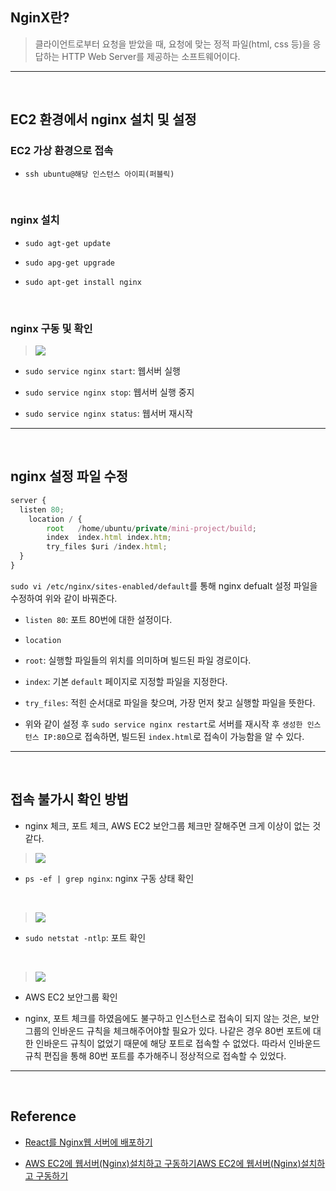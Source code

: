 ## NginX란?

> 클라이언트로부터 요청을 받았을 때, 요청에 맞는 정적 파일(html, css 등)을 응답하는 HTTP Web Server를 제공하는 소프트웨어이다.

---

<br/>

## EC2 환경에서 nginx 설치 및 설정

### EC2 가상 환경으로 접속

- `ssh ubuntu@해당 인스턴스 아이피(퍼블릭)`

<br/>

### nginx 설치

- `sudo agt-get update`

- `sudo apg-get upgrade`

- `sudo apt-get install nginx`

<br/>

### nginx 구동 및 확인

> ![](https://images.velog.io/images/dydalsdl1414/post/19a0e7fb-36b2-4cc5-8751-91d7b2d8968a/image.png)

- `sudo service nginx start`: 웹서버 실행

- `sudo service nginx stop`: 웹서버 실행 중지

- `sudo service nginx status`: 웹서버 재시작

---

<br/>

## nginx 설정 파일 수정

>

```javascript
server {
  listen 80;
    location / {
        root   /home/ubuntu/private/mini-project/build;
        index  index.html index.htm;
        try_files $uri /index.html;
  }
}
```

`sudo vi /etc/nginx/sites-enabled/default`를 통해 nginx defualt 설정 파일을 수정하여 위와 같이 바꿔준다.

- `listen 80`: 포트 80번에 대한 설정이다.

- `location`

- `root`: 실행할 파일들의 위치를 의미하며 빌드된 파일 경로이다.

- `index`: 기본 `default` 페이지로 지정할 파일을 지정한다.

- `try_files`: 적힌 순서대로 파일을 찾으며, 가장 먼저 찾고 실행할 파일을 뜻한다.

- 위와 같이 설정 후 `sudo service nginx restart`로 서버를 재시작 후 `생성한 인스턴스 IP:80`으로 접속하면, 빌드된 `index.html`로 접속이 가능함을 알 수 있다.

---

<br/>

## 접속 불가시 확인 방법

- nginx 체크, 포트 체크, AWS EC2 보안그룹 체크만 잘해주면 크게 이상이 없는 것같다.

> ![](https://images.velog.io/images/dydalsdl1414/post/8b962e28-705d-4873-bbbf-ebcbafedac4d/image.png)

- `ps -ef | grep nginx`: nginx 구동 상태 확인

<br/>

> ![](https://images.velog.io/images/dydalsdl1414/post/46524670-786d-4af5-a5ef-0f9f443207fa/image.png)

- `sudo netstat -ntlp`: 포트 확인

<br/>

> ![](https://images.velog.io/images/dydalsdl1414/post/377466d2-5f3e-45f6-82ad-fafaed7003f6/image.png)

- AWS EC2 보안그룹 확인

- nginx, 포트 체크를 하였음에도 불구하고 인스턴스로 접속이 되지 않는 것은, 보안 그룹의 인바운드 규칙을 체크해주어야할 필요가 있다. 나같은 경우 80번 포트에 대한 인바운드 규칙이 없었기 때문에 해당 포트로 접속할 수 없었다. 따라서 인바운드 규칙 편집을 통해 80번 포트를 추가해주니 정상적으로 접속할 수 있었다.

---

<br/>

## Reference

- [React를 Nginx웹 서버에 배포하기](https://www.hanumoka.net/2019/12/29/react-20191229-react-nginx-deploy/)

- [AWS EC2에 웹서버(Nginx)설치하고 구동하기AWS EC2에 웹서버(Nginx)설치하고 구동하기](https://medium.com/@taeyeolkim/aws-ec2%EC%97%90-%EC%9B%B9%EC%84%9C%EB%B2%84-nginx-%EC%84%A4%EC%B9%98%ED%95%98%EA%B3%A0-%EA%B5%AC%EB%8F%99%ED%95%98%EA%B8%B0-a46a6e9484a8)
